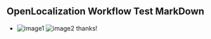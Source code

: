 ## OpenLocalization Workflow Test MarkDown
* ![image1](.\9bc1502a-6c61-411b-b4c7-731891184ba0.PNG)   ![image2](.\6374b8db-7292-4cc8-a370-baa7588185bb.png) 
thanks!